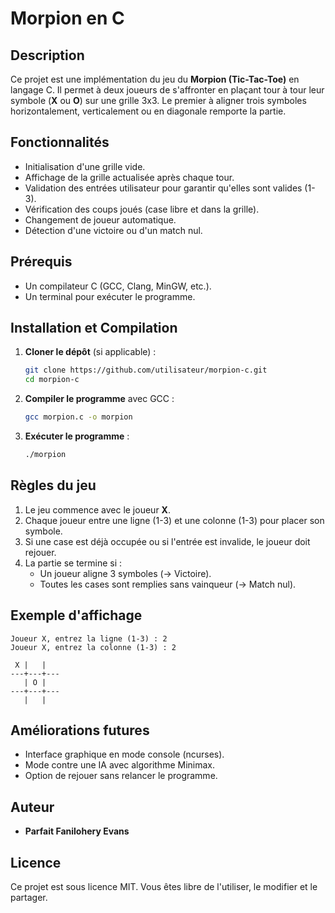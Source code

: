 # Morpion en C

## Description
Ce projet est une implémentation du jeu du **Morpion (Tic-Tac-Toe)** en langage C. Il permet à deux joueurs de s'affronter en plaçant tour à tour leur symbole (**X** ou **O**) sur une grille 3x3. Le premier à aligner trois symboles horizontalement, verticalement ou en diagonale remporte la partie.

## Fonctionnalités
- Initialisation d'une grille vide.
- Affichage de la grille actualisée après chaque tour.
- Validation des entrées utilisateur pour garantir qu'elles sont valides (1-3).
- Vérification des coups joués (case libre et dans la grille).
- Changement de joueur automatique.
- Détection d'une victoire ou d'un match nul.

## Prérequis
- Un compilateur C (GCC, Clang, MinGW, etc.).
- Un terminal pour exécuter le programme.

## Installation et Compilation
1. **Cloner le dépôt** (si applicable) :
   ```sh
   git clone https://github.com/utilisateur/morpion-c.git
   cd morpion-c
   ```

2. **Compiler le programme** avec GCC :
   ```sh
   gcc morpion.c -o morpion
   ```

3. **Exécuter le programme** :
   ```sh
   ./morpion
   ```

## Règles du jeu
1. Le jeu commence avec le joueur **X**.
2. Chaque joueur entre une ligne (1-3) et une colonne (1-3) pour placer son symbole.
3. Si une case est déjà occupée ou si l'entrée est invalide, le joueur doit rejouer.
4. La partie se termine si :
   - Un joueur aligne 3 symboles (→ Victoire).
   - Toutes les cases sont remplies sans vainqueur (→ Match nul).

## Exemple d'affichage
```
Joueur X, entrez la ligne (1-3) : 2
Joueur X, entrez la colonne (1-3) : 2

 X |   |  
---+---+---
   | O |  
---+---+---
   |   |  
```

## Améliorations futures
- Interface graphique en mode console (ncurses).
- Mode contre une IA avec algorithme Minimax.
- Option de rejouer sans relancer le programme.

## Auteur
- **Parfait Fanilohery Evans**

## Licence
Ce projet est sous licence MIT. Vous êtes libre de l'utiliser, le modifier et le partager.